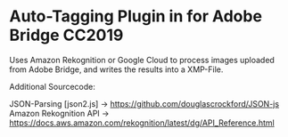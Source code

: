 # Auto-Tagging Plugin in for Adobe Bridge CC2019

Uses Amazon Rekognition or Google Cloud to process images uploaded from Adobe Bridge, and writes the results into a XMP-File.

Additional Sourcecode:

JSON-Parsing [json2.js] -> https://github.com/douglascrockford/JSON-js
Amazon Rekognition API -> https://docs.aws.amazon.com/rekognition/latest/dg/API_Reference.html
